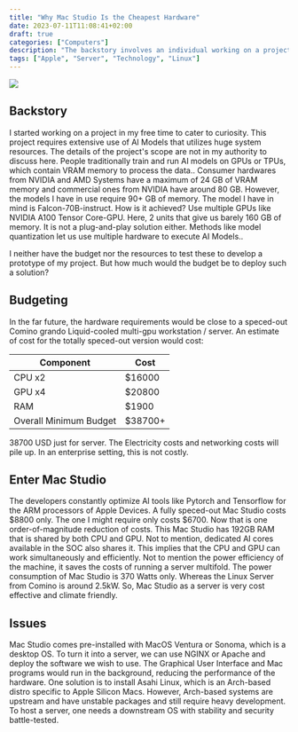 ```yaml
---
title: "Why Mac Studio Is the Cheapest Hardware"
date: 2023-07-11T11:08:41+02:00
draft: true
categories: ["Computers"]
description: "The backstory involves an individual working on a project that requires the use of AI models with high system resource demands. Traditional hardware falls short in terms of memory capacity, so the individual explores the option of utilizing multiple GPUs like the NVIDIA A100 Tensor Core-GPU to achieve the necessary memory. However, due to budget and resource constraints, they are unable to develop a prototype. A fully speced out Comino grando Liquid-cooled multi-GPU workstation/server is estimated to cost at least $38,700, excluding additional expenses such as electricity and networking costs. Alternatively, the individual considers using a Mac Studio, which is more cost-effective and energy-efficient. However, turning it into a server requires addressing issues such as the preinstalled desktop operating system and the need for a downstream OS with stability and security."
tags: ["Apple", "Server", "Technology", "Linux"]
---
```


![](img/mac-studio.png)

## Backstory

I started working on a project in my free time to cater to curiosity. This project requires extensive use of AI Models that utilizes huge system resources. The details of the project's scope are not in my authority to discuss here. People traditionally train and run AI models on GPUs or TPUs, which contain VRAM memory to process the data.. Consumer hardwares from NVIDIA and AMD Systems have a maximum of 24 GB of VRAM memory and commercial ones from NVIDIA have around 80 GB. However, the models I have in use require 90+ GB of memory. The model I have in mind is Falcon-70B-instruct. How is it achieved? Use multiple GPUs like NVIDIA A100 Tensor Core-GPU. Here, 2 units that give us barely 160 GB of memory. It is not a plug-and-play solution either. Methods like model quantization let us use multiple hardware to execute AI Models.. 

I neither have the budget nor the resources to test these to develop a prototype of my project. But how much would the budget be to deploy such a solution?

## Budgeting

In the far future, the hardware requirements would be close to a speced-out Comino grando Liquid-cooled multi-gpu workstation / server. An estimate of cost for the totally speced-out version would cost:

| Component              | Cost    |
|------------------------|---------|
| CPU x2                 | $16000  |
| GPU x4                 | $20800  |
| RAM                    | $1900   |
| Overall Minimum Budget | $38700+ |

38700 USD just for server. The Electricity costs and networking costs will pile up. In an enterprise setting, this is not costly.

## Enter Mac Studio

The developers constantly optimize AI tools like Pytorch and Tensorflow for the ARM processors of Apple Devices. A fully speced-out Mac Studio costs $8800 only. The one I might require only costs $6700. Now that is one order-of-magnitude reduction of costs. This Mac Studio has 192GB RAM that is shared by both CPU and GPU. Not to mention, dedicated AI cores available in the SOC also shares it. This implies that the CPU and GPU can work simultaneously and efficiently. Not to mention the power efficiency of the machine, it saves the costs of running a server multifold. The power consumption of Mac Studio is 370 Watts only. Whereas the Linux Server from Comino is around 2.5kW. So, Mac Studio as a server is very cost effective and climate friendly.

## Issues

Mac Studio comes pre-installed with MacOS Ventura or Sonoma, which is a desktop OS. To turn it into a server, we can use NGINX or Apache and deploy the software we wish to use. The Graphical User Interface and Mac programs would run in the background, reducing the performance of the hardware. One solution is to install Asahi Linux, which is an Arch-based distro specific to Apple Silicon Macs. However, Arch-based systems are upstream and have unstable packages and still require heavy development. To host a server, one needs a downstream OS with stability and security battle-tested.